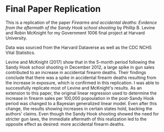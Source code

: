 # Final Paper Replication

This is a replication of the paper *Firearms and accidental deaths: Evidence from the aftermath of the Sandy Hook school shooting* by Phillip B. Levine and Robin McKnight for my Government 1006 final project at Harvard University.

Data was sourced from the Harvard Dataverse as well as the CDC NCHS Vital Statistics.

Levine and McKnight (2017) show that in the 5-month period following the Sandy Hook school shooting in December 2012, a large spike in gun sales contributed to an increase in accidental firearm deaths. Their findings conclude that there was a spike in accidental firearm deaths resulting from the increase in exposure, which is confirmed in this replication. I was able to successfully replicate most of Levine and McKnight's results. As an extension to this paper, the original linear regression used to determine the increase in firearm sales per 100,000 popoulation in the post-Sandy Hook period was changed to a Bayesian generalized linear model. Even after this change, the results showing increases in certain states hold, backing the authors' claims. Even though the Sandy Hook shooting showed the need for stricter gun laws, the immediate aftermath of this realization led to the opposite effect as desired: more accidental firearm deaths.
